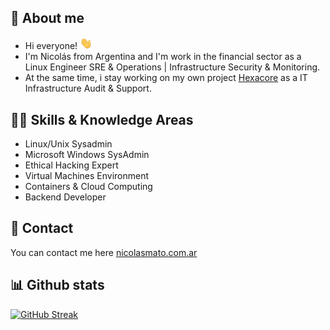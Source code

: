 ## 👾 About me 

* Hi everyone! <img src="hi.gif" width="20px">
* I'm Nicolás from Argentina and I'm work in the financial sector as a Linux Engineer SRE & Operations | Infrastructure Security & Monitoring.
* At the same time, i stay working on my own project [Hexacore](https://www.hexacore.com.ar) as a IT Infrastructure Audit & Support.

## 🥷🏼 Skills & Knowledge Areas 

* Linux/Unix Sysadmin
* Microsoft Windows SysAdmin
* Ethical Hacking Expert
* Virtual Machines Environment
* Containers & Cloud Computing
* Backend Developer

## 📩 Contact 

You can contact me here [nicolasmato.com.ar](https://www.nicolasmato.com.ar) 

## 📊 Github stats

[![GitHub Streak](https://github-readme-streak-stats.herokuapp.com?user=nmatossh&theme=transparent&hide_border=true&card_width=600&card_height=220)](https://github.com/nmatossh)


